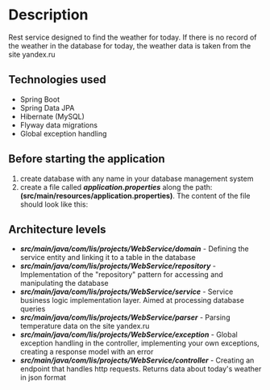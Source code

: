 # Description
Rest service designed to find the weather for today. If there is no record of the weather in the database for today, the weather data is taken from the site yandex.ru

## Technologies used
+ Spring Boot
+ Spring Data JPA
+ Hibernate (MySQL)
+ Flyway data migrations
+ Global exception handling

## Before starting the application
1. create database with any name in your database management system
2. create a file called ***application.properties*** along the path: **(src/main/resources/application.properties)**. 
The content of the file should look like this:


## Architecture levels
+ ***src/main/java/com/lis/projects/WebService/domain*** - Defining the service entity and linking it to a table in the database
+ ***src/main/java/com/lis/projects/WebService/repository*** - Implementation of the "repository" pattern for accessing and manipulating the database
+ ***src/main/java/com/lis/projects/WebService/service*** - 
Service business logic implementation layer. Aimed at processing database queries
+ ***src/main/java/com/lis/projects/WebService/parser*** -
Parsing temperature data on the site yandex.ru
+ ***src/main/java/com/lis/projects/WebService/exception*** - 
Global exception handling in the controller, implementing your own exceptions, creating a response model with an error
+ ***src/main/java/com/lis/projects/WebService/controller*** - Creating an endpoint that handles http requests. 
Returns data about today's weather in json format

